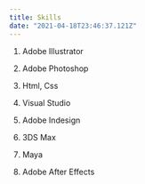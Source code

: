 ```yaml
---
title: Skills
date: "2021-04-18T23:46:37.121Z"
---
```


1. Adobe Illustrator

2. Adobe Photoshop

3. Html, Css

4. Visual Studio

5. Adobe Indesign

6. 3DS Max

7. Maya

8. Adobe After Effects
